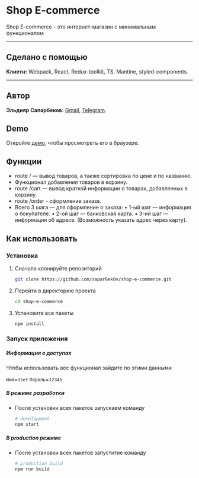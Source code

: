 # Shop E-commerce

Shop E-commerce - это интернет-магазин с минимальным функционалом

---

## Сделано с помощью

**Клиетн:** Webpack, React, Redux-toolkit, TS, Mantine, styled-components.

---

## Автор

**Эльдияр Сапарбеков:** [Gmail](eldiiar.saparbekov.dev@gmail.com), [Telegram](https://t.me/Eldiiar_Saparbekov).

## Demo

Откройте [демо](https://shop-e-commerce-one.vercel.app/), чтобы просмотреть его в браузере.

## Функции

- route / — вывод товаров, а также сортировка по цене и по названию.
- Функционал добавления товаров в корзину.
- route /cart — вывод краткой информации о товарах, добавленных в корзину.
- route /order - оформление заказа.
- Всего 3 шага — для оформление о заказа:
  • 1-ый шаг — информация о покупателе.
  • 2-ой шаг — банковская карта.
  • 3-ий шаг — информация об адресе. (Возможность указать адрес через карту).

## Как использовать

### Установка

1. Сначала клонируйте репозиторий

   ```sh
   git clone https://github.com/sapar6ek0v/shop-e-commerce.git
   ```

2. Перейти в директорию проекта

   ```sh
   cd shop-e-commerce
   ```

3. Установите все пакеты

   ```sh
   npm install
   ```

### Запуск приложения

##### Информация о доступах

Чтобы использовать вес функционал зайдите по этими данными

`Имя`=`User`
`Пароль`=`12345`

##### В режиме разработки

- После установки всех пакетов запускаем команду

  ```sh
  # development
  npm start
  ```

##### В production режиме

- После установки всех пакетов запуститие команду

  ```sh
  # production build
  npm run build
  ```
